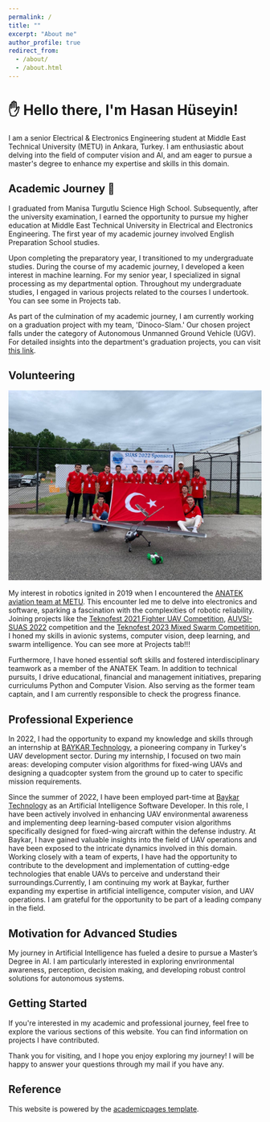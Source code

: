 ```yaml
---
permalink: /
title: ""
excerpt: "About me"
author_profile: true
redirect_from:
  - /about/
  - /about.html
---
```


# ✋ Hello there, I'm Hasan Hüseyin!

I am a senior Electrical & Electronics Engineering student at Middle East Technical University (METU) in Ankara, Turkey. I am enthusiastic about delving into the field of computer vision and AI, and am eager to pursue a master's degree to enhance my expertise and skills in this domain.

## Academic Journey 📖

I graduated from Manisa Turgutlu Science High School. Subsequently, after the university examination, I earned the opportunity to pursue my higher education at Middle East Technical University in Electrical and Electronics Engineering. The first year of my academic journey involved English Preparation School studies.

Upon completing the preparatory year, I transitioned to my undergraduate studies. During the course of my academic journey, I developed a keen interest in machine learning. For my senior year, I specialized in signal processing as my departmental option. Throughout my undergraduate studies, I engaged in various projects related to the courses I undertook. You can see some in Projects tab.

As part of the culmination of my academic journey, I am currently working on a graduation project with my team, 'Dinoco-Slam.' Our chosen project falls under the category of Autonomous Unmanned Ground Vehicle (UGV). For detailed insights into the department's graduation projects, you can visit [this link](https://capstone.eee.metu.edu.tr/projects-2023-24/).

## Volunteering

![Volunteering Image](/images/volunteering.png)

My interest in robotics ignited in 2019 when I encountered the [ANATEK aviation team at METU](https://www.anatek.org/). This encounter led me to delve into electronics and software, sparking a fascination with the complexities of robotic reliability. Joining projects like the [Teknofest 2021 Fighter UAV Competition](https://teknofest.org/en/competitions/competition/33), [AUVSI-SUAS 2022](https://suas-competition.org/competitions) competition and the [Teknofest 2023 Mixed Swarm Competition](https://www.teknofest.org/en/competitions/swarm-uav-competition/), I honed my skills in avionic systems, computer vision, deep learning, and swarm intelligence. You can see more at Projects tab!!! 

Furthermore, I have honed essential soft skills and fostered interdisciplinary teamwork as a member of the ANATEK Team. In addition to technical pursuits, I drive educational, financial and management initiatives, preparing curriculums Python and Computer Vision. Also serving as the former team captain, and I am currently responsible to check the progress finance.

## Professional Experience

In 2022, I had the opportunity to expand my knowledge and skills through an internship at [BAYKAR Technology](https://baykartech.com/en/), a pioneering company in Turkey's UAV development sector. During my internship, I focused on two main areas: developing computer vision algorithms for fixed-wing UAVs and designing a quadcopter system from the ground up to cater to specific mission requirements.

Since the summer of 2022, I have been employed part-time at [Baykar Technology](https://baykartech.com/en/) as an Artificial Intelligence Software Developer. In this role, I have been actively involved in enhancing UAV environmental awareness and implementing deep learning-based computer vision algorithms specifically designed for fixed-wing aircraft within the defense industry. At Baykar, I have gained valuable insights into the field of UAV operations and have been exposed to the intricate dynamics involved in this domain. Working closely with a team of experts, I have had the opportunity to contribute to the development and implementation of cutting-edge technologies that enable UAVs to perceive and understand their surroundings.Currently, I am continuing my work at Baykar, further expanding my expertise in artificial intelligence, computer vision, and UAV operations. I am grateful for the opportunity to be part of a leading company in the field.
 
## Motivation for Advanced Studies

My journey in Artificial Intelligence has fueled a desire to pursue a Master’s Degree in AI. I am particularly interested in exploring envrironmental awareness, perception, decision making, and developing robust control solutions for autonomous systems.

## Getting Started

If you're interested in my academic and professional journey, feel free to explore the various sections of this website. You can find information on projects I have contributed.

Thank you for visiting, and I hope you enjoy exploring my journey! I will be happy to answer your questions through my mail if you have any.

## Reference
This website is powered by the [academicpages template](https://github.com/academicpages/academicpages.github.io).
